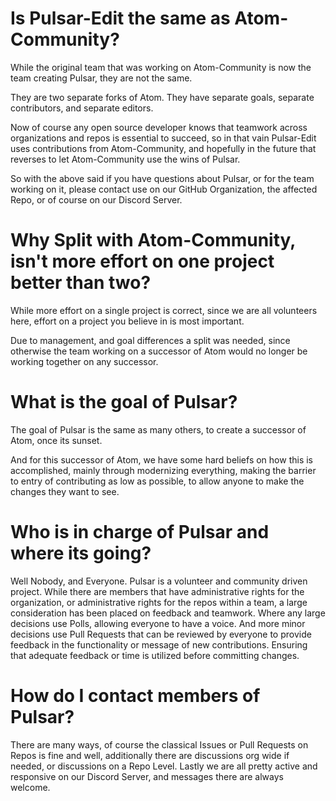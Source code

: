 # Is Pulsar-Edit the same as Atom-Community?

While the original team that was working on Atom-Community is now the team creating Pulsar, they are not the same.

They are two separate forks of Atom. They have separate goals, separate contributors, and separate editors. 

Now of course any open source developer knows that teamwork across organizations and repos is essential to succeed, so in that vain Pulsar-Edit uses contributions from Atom-Community, and hopefully in the future that reverses to let Atom-Community use the wins of Pulsar.

So with the above said if you have questions about Pulsar, or for the team working on it, please contact use on our GitHub Organization, the affected Repo, or of course on our Discord Server.

# Why Split with Atom-Community, isn't more effort on one project better than two?

While more effort on a single project is correct, since we are all volunteers here, effort on a project you believe in is most important. 

Due to management, and goal differences a split was needed, since otherwise the team working on a successor of Atom would no longer be working together on any successor. 

# What is the goal of Pulsar?

The goal of Pulsar is the same as many others, to create a successor of Atom, once its sunset.

And for this successor of Atom, we have some hard beliefs on how this is accomplished, mainly through modernizing everything, making the barrier to entry of contributing as low as possible, to allow anyone to make the changes they want to see.

# Who is in charge of Pulsar and where its going?

Well Nobody, and Everyone. Pulsar is a volunteer and community driven project. While there are members that have administrative rights for the organization, or administrative rights for the repos within a team, a large consideration has been placed on feedback and teamwork. Where any large decisions use Polls, allowing everyone to have a voice. And more minor decisions use Pull Requests that can be reviewed by everyone to provide feedback in the functionality or message of new contributions. Ensuring that adequate feedback or time is utilized before committing changes.

# How do I contact members of Pulsar?

There are many ways, of course the classical Issues or Pull Requests on Repos is fine and well, additionally there are discussions org wide if needed, or discussions on a Repo Level. Lastly we are all pretty active and responsive on our Discord Server, and messages there are always welcome.
